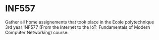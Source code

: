 # INF557
Gather all home assignements that took place in the Ecole polytechnique 3rd year INF577 (From the Internet to the IoT: Fundamentals of Modern Computer Networking) course.
